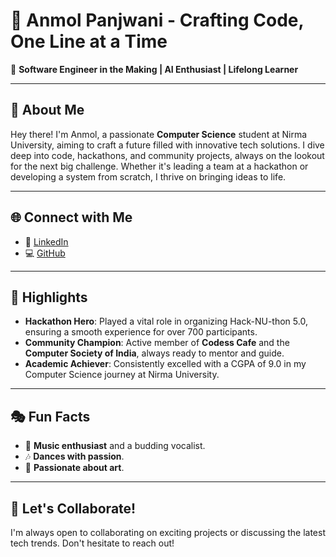 # 👋 Anmol Panjwani - Crafting Code, One Line at a Time

🌟 **Software Engineer in the Making | AI Enthusiast | Lifelong Learner**

---

## 🚀 About Me

Hey there! I'm Anmol, a passionate **Computer Science** student at Nirma University, aiming to craft a future filled with innovative tech solutions. I dive deep into code, hackathons, and community projects, always on the lookout for the next big challenge. Whether it's leading a team at a hackathon or developing a system from scratch, I thrive on bringing ideas to life.

---

## 🌐 Connect with Me

- 💼 [LinkedIn](https://www.linkedin.com/in/anmol-panjwani-984995251/)
- 💻 [GitHub](https://github.com/anmolp-03)

---

## 🌟 Highlights

- **Hackathon Hero**: Played a vital role in organizing Hack-NU-thon 5.0, ensuring a smooth experience for over 700 participants.
- **Community Champion**: Active member of **Codess Cafe** and the **Computer Society of India**, always ready to mentor and guide.
- **Academic Achiever**: Consistently excelled with a CGPA of 9.0 in my Computer Science journey at Nirma University.

---

## 🎭 Fun Facts

- 🎸 **Music enthusiast** and a budding vocalist.
- 🎶 **Dances with passion**.
- 🎨 **Passionate about art**.

---

## 🤝 Let's Collaborate!

I'm always open to collaborating on exciting projects or discussing the latest tech trends. Don't hesitate to reach out!
